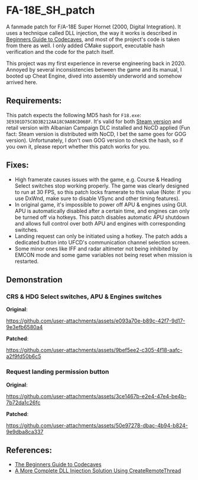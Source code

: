 # FA-18E_SH_patch

A fanmade patch for F/A-18E Super Hornet (2000, Digital Integration). 
It uses a technique called DLL injection, 
the way it works is described in
[Beginners Guide to Codecaves](https://web.archive.org/web/20240910225721/codeproject.com/Articles/20240/The-Beginners-Guide-to-Codecaves),
and most of the project's code is taken from there as well. 
I only added CMake support, executable hash verification 
and the code for the patch itself. 

This project was my first experience in reverse engineering back in 2020. 
Annoyed by several inconsistencies between the game and its manual, I
booted up Cheat Engine, dived into assembly underworld and somehow arrived here. 


## Requirements:

This patch expects the following MD5 hash for `F18.exe`: `3E9301D75C8D3B212AA18C9A88CD06BF`. 
It's valid for both [Steam version](https://store.steampowered.com/app/776050/FA18E_Super_Hornet) 
and retail version with Albanian Campaign DLC installed and NoCD applied 
(Fun fact: Steam version is distributed with NoCD, I bet the same goes for GOG version). 
Unfortunately, I don't own GOG version to check the hash, 
so if you own it, please report whether this patch works for you. 


## Fixes:
- High framerate causes issues with the game,
e.g. Course & Heading Select switches stop working properly.
The game was clearly designed to run at 30 FPS, so this patch
locks framerate to this value (Note: if you use DxWnd,
make sure to disable VSync and other timing features). 
- In original game, it's impossible to power off
APU & engines using GUI. APU is automatically disabled after a
certain time, and engines can only be turned off via hotkeys.
This patch disables automatic APU shutdown and allows full
control over both APU and engines with corresponding switches.
- Landing request can only be initiated using a hotkey. The patch
adds a dedicated button into UFCD's communication channel selection screen.
- Some minor ones like IFF and radar altimeter not being inhibited by
EMCON mode and some game variables not being reset when mission is restarted. 


## Demonstration

### CRS & HDG Select switches, APU & Engines switches

**Original**:

https://github.com/user-attachments/assets/e093a70e-b89c-42f7-9d17-9e3efb6580a4

**Patched**:

https://github.com/user-attachments/assets/9bef5ee2-c305-4f18-aafc-a2f9fd50b6c5


### Request landing permission button

**Original**:

https://github.com/user-attachments/assets/3ce1467b-e2e4-47e4-be4b-7b72da1c26fc

**Patched**:

https://github.com/user-attachments/assets/50e97278-dbac-4b94-b824-9e9dba8ca337


## References:
- [The Beginners Guide to Codecaves](https://www.codeproject.com/Articles/20240/The-Beginners-Guide-to-Codecaves)
- [A More Complete DLL Injection Solution Using CreateRemoteThread](https://www.codeproject.com/Articles/20084/A-More-Complete-DLL-Injection-Solution-Using-Creat)

